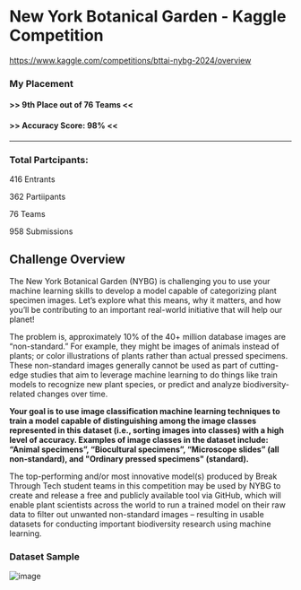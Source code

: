 # New York Botanical Garden - Kaggle Competition
https://www.kaggle.com/competitions/bttai-nybg-2024/overview

### My Placement
#### >> 9th Place out of 76 Teams <<
#### >> Accuracy Score: 98% <<
----------------------------------------------
### Total Partcipants:

416 Entrants

362 Partiipants

76 Teams

958 Submissions
## Challenge Overview
The New York Botanical Garden (NYBG) is challenging you to use your machine learning skills to develop a model capable of categorizing plant specimen images. 
Let’s explore what this means, why it matters, and how you’ll be contributing to an important real-world initiative that will help our planet!

The problem is, approximately 10% of the 40+ million database images are “non-standard.” For example, they might be images of animals instead 
of plants; or color illustrations of plants rather than actual pressed specimens. 
These non-standard images generally cannot be used as part of cutting-edge studies that aim to 
leverage machine learning to do things like train models to recognize new plant species, or predict and analyze biodiversity-related changes over time.

**Your goal is to use image classification machine learning techniques to train a model capable of distinguishing among the image classes represented in
this dataset (i.e., sorting images into classes) with a high level of accuracy. Examples of image classes 
in the dataset include: “Animal specimens”, “Biocultural specimens”, “Microscope slides” (all non-standard), and "Ordinary pressed specimens" (standard).**

The top-performing and/or most innovative model(s) produced by Break Through Tech student teams in this 
competition may be used by NYBG to create and release a free and publicly available tool via GitHub, 
which will enable plant scientists across the world to run a trained model on their raw data to filter out unwanted non-standard images
– resulting in usable datasets for conducting important biodiversity research using machine learning.

### Dataset Sample
![image](https://github.com/waki10/NYBG-x-Cornell-Project/assets/98873071/9843a58b-e144-4279-bb27-021194dcd6b2)
